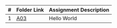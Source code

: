 |   #   | Folder Link | Assignment Description |
| :---: | ----------- | ---------------------- |
|   1   | [A03](https://github.com/sora1441/4443-5373-2D-Pygame-Laden/tree/master/Assignments/A03)| Hello World                       |
